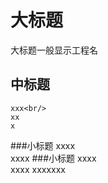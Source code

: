 大标题
=====================================
大标题一般显示工程名<br/>


中标题
------------------------------
	xxx<br/>
	xx
	x

###小标题
	xxxx<br/>
	xxxx
###小标题
		xxxx<br/>
		xxxx
	xxxxxxx

